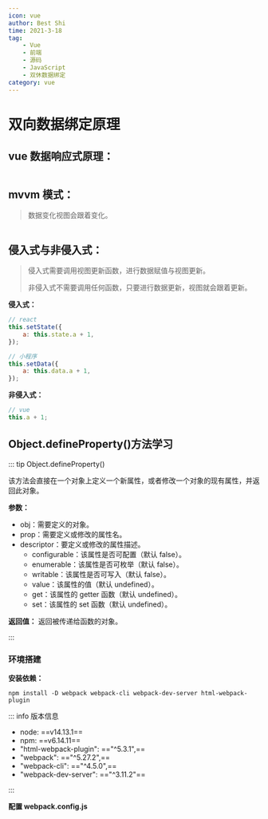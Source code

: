 ```yaml
---
icon: vue
author: Best Shi
time: 2021-3-18
tag:
    - Vue
    - 前端
    - 源码
    - JavaScript
    - 双休数据绑定
category: vue
---
```


# 双向数据绑定原理

## vue 数据响应式原理：

<img :src="$withBase('/images/数据响应式原理.png')">

## mvvm 模式：

> 数据变化视图会跟着变化。

<img :src="$withBase('/images/bestshi.com_2021-03-23_18-16-47.png')">

## 侵入式与非侵入式：

> 侵入式需要调用视图更新函数，进行数据赋值与视图更新。
>
> 非侵入式不需要调用任何函数，只要进行数据更新，视图就会跟着更新。

**侵入式：**

```js
// react
this.setState({
    a: this.state.a + 1,
});

// 小程序
this.setData({
    a: this.data.a + 1,
});
```

**非侵入式：**

```js
// vue
this.a + 1;
```

## Object.defineProperty()方法学习

::: tip Object.defineProperty()

该方法会直接在一个对象上定义一个新属性，或者修改一个对象的现有属性，并返回此对象。

**参数：**

-   obj：需要定义的对象。
-   prop：需要定义或修改的属性名。
-   descriptor：要定义或修改的属性描述。
    -   configurable：该属性是否可配置（默认 false）。
    -   enumerable：该属性是否可枚举（默认 false）。
    -   writable：该属性是否可写入（默认 false）。
    -   value：该属性的值（默认 undefined）。
    -   get：该属性的 getter 函数（默认 undefined）。
    -   set：该属性的 set 函数（默认 undefined）。

**返回值：**
返回被传递给函数的对象。

:::

### 环境搭建

**安装依赖：**

```shell
npm install -D webpack webpack-cli webpack-dev-server html-webpack-plugin
```

::: info 版本信息

-   node: ==v14.13.1==
-   npm: ==v6.14.11==
-   "html-webpack-plugin": =="^5.3.1",==
-   "webpack": =="^5.27.2",==
-   "webpack-cli": =="^4.5.0",==
-   "webpack-dev-server": =="^3.11.2"==

:::

**配置 webpack.config.js**
